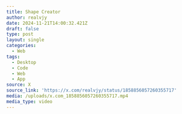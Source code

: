 ```yaml
---
title: Shape Creator
author: realvjy
date: 2024-11-21T14:00:32.421Z
draft: false
type: post
layout: single
categories:
  - Web
tags:
  - Desktop
  - Code
  - Web
  - App
source: X
source_link: 'https://x.com/realvjy/status/1858856057260355717'
media: /uploads/x.com_1858856057260355717.mp4
media_type: video
---
```


